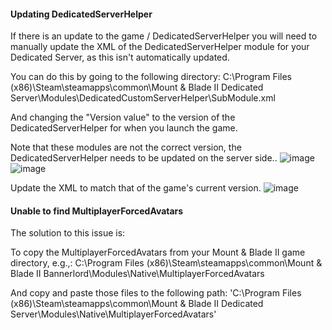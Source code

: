 #### Updating DedicatedServerHelper 
If there is an update to the game / DedicatedServerHelper you will need to manually update the XML of the DedicatedServerHelper module for your Dedicated Server, as this isn't automatically updated. 

You can do this by going to the following directory: 
C:\Program Files (x86)\Steam\steamapps\common\Mount & Blade II Dedicated Server\Modules\DedicatedCustomServerHelper\SubModule.xml 

And changing the "Version value" to the version of the DedicatedServerHelper for when you launch the game. 

Note that these modules are not the correct version, the DedicatedServerHelper needs to be updated on the server side.. 
![image](https://user-images.githubusercontent.com/116319794/198408147-d9016975-061f-4e49-aabb-21010e945233.png) 
![image](https://user-images.githubusercontent.com/116319794/198408231-63339ef8-adc7-40be-a12c-ee6754e9c769.png)

Update the XML to match that of the game's current version. 
![image](https://user-images.githubusercontent.com/116319794/198408245-3bafc121-c61d-4d64-99b2-4ec238ecab6d.png)

#### Unable to find MultiplayerForcedAvatars
The solution to this issue is:

To copy the MultiplayerForcedAvatars from your Mount & Blade II game directory, e.g.,:
C:\Program Files (x86)\Steam\steamapps\common\Mount & Blade II Bannerlord\Modules\Native\MultiplayerForcedAvatars

And copy and paste those files to the following path:
'C:\Program Files (x86)\Steam\steamapps\common\Mount & Blade II Dedicated Server\Modules\Native\MultiplayerForcedAvatars'
